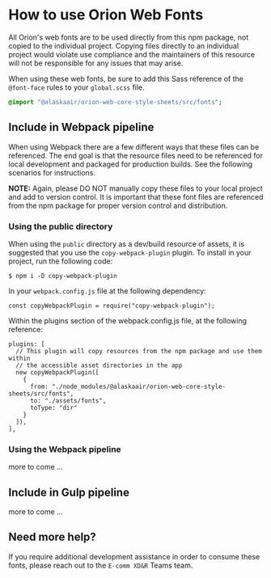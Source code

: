 # How to use Orion Web Fonts

All Orion's web fonts are to be used directly from this npm package, not copied to the individual project. Copying files directly to an individual project would violate use compliance and the maintainers of this resource will not be responsible for any issues that may arise.

When using these web fonts, be sure to add this Sass reference of the `@font-face` rules to your `global.scss` file.

```sass
@import "@alaskaair/orion-web-core-style-sheets/src/fonts";
```

## Include in Webpack pipeline

When using Webpack there are a few different ways that these files can be referenced. The end goal is that the resource files need to be referenced for local development and packaged for production builds. See the following scenarios for instructions.

**NOTE:** Again, please DO NOT manually copy these files to your local project and add to version control. It is important that these font files are referenced from the npm package for proper version control and distribution.

### Using the public directory

When using the `public` directory as a dev/build resource of assets, it is suggested that you use the `copy-webpack-plugin` plugin. To install in your project, run the following code:

```
$ npm i -D copy-webpack-plugin
```

In your `webpack.config.js` file at the following dependency:

```
const copyWebpackPlugin = require("copy-webpack-plugin");
```

Within the plugins section of the webpack.config.js file, at the following reference:

```
plugins: [
  // This plugin will copy resources from the npm package and use them within
  // the accessible asset directories in the app
  new copyWebpackPlugin([
    {
      from: "./node_modules/@alaskaair/orion-web-core-style-sheets/src/fonts",
      to: "./assets/fonts",
      toType: "dir"
    }
  ]),
],
```

### Using the Webpack pipeline

more to come ...

## Include in Gulp pipeline

more to come ...

## Need more help?

If you require additional development assistance in order to consume these fonts, please reach out to the `E-comm XD&R` Teams team.

